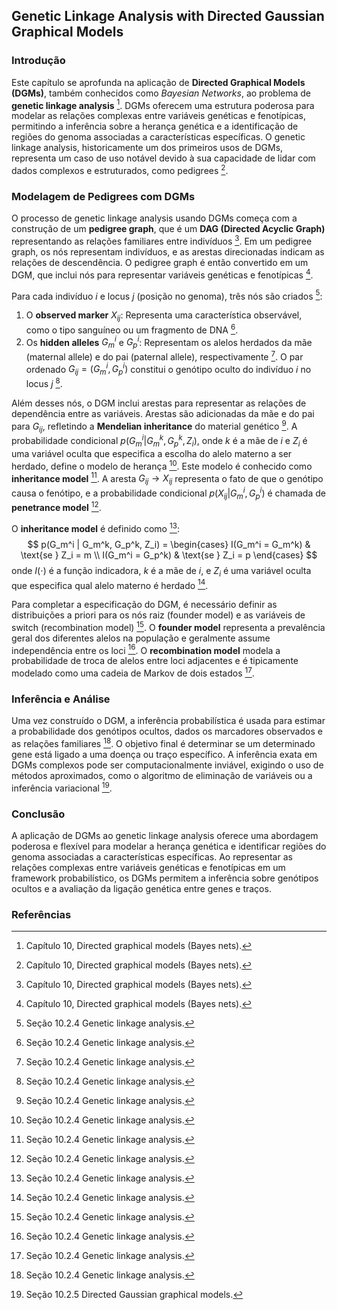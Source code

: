 ## Genetic Linkage Analysis with Directed Gaussian Graphical Models

### Introdução
Este capítulo se aprofunda na aplicação de **Directed Graphical Models (DGMs)**, também conhecidos como *Bayesian Networks*, ao problema de **genetic linkage analysis** [^4]. DGMs oferecem uma estrutura poderosa para modelar as relações complexas entre variáveis genéticas e fenotípicas, permitindo a inferência sobre a herança genética e a identificação de regiões do genoma associadas a características específicas. O genetic linkage analysis, historicamente um dos primeiros usos de DGMs, representa um caso de uso notável devido à sua capacidade de lidar com dados complexos e estruturados, como pedigrees [^4].

### Modelagem de Pedigrees com DGMs
O processo de genetic linkage analysis usando DGMs começa com a construção de um **pedigree graph**, que é um **DAG (Directed Acyclic Graph)** representando as relações familiares entre indivíduos [^4]. Em um pedigree graph, os nós representam indivíduos, e as arestas direcionadas indicam as relações de descendência. O pedigree graph é então convertido em um DGM, que inclui nós para representar variáveis genéticas e fenotípicas [^4].

Para cada indivíduo *i* e locus *j* (posição no genoma), três nós são criados [^11]:
1.  O **observed marker** $X_{ij}$: Representa uma característica observável, como o tipo sanguíneo ou um fragmento de DNA [^11].
2.  Os **hidden alleles** $G_m^i$ e $G_p^i$: Representam os alelos herdados da mãe (maternal allele) e do pai (paternal allele), respectivamente [^11]. O par ordenado $G_{ij} = (G_m^i, G_p^i)$ constitui o genótipo oculto do indivíduo *i* no locus *j* [^11].

Além desses nós, o DGM inclui arestas para representar as relações de dependência entre as variáveis. Arestas são adicionadas da mãe e do pai para $G_{ij}$, refletindo a **Mendelian inheritance** do material genético [^11]. A probabilidade condicional $p(G_m^i | G_m^k, G_p^k, Z_i)$, onde $k$ é a mãe de $i$ e $Z_i$ é uma variável oculta que especifica a escolha do alelo materno a ser herdado, define o modelo de herança [^11]. Este modelo é conhecido como **inheritance model** [^11]. A aresta $G_{ij} \rightarrow X_{ij}$ representa o fato de que o genótipo causa o fenótipo, e a probabilidade condicional $p(X_{ij} | G_m^i, G_p^i)$ é chamada de **penetrance model** [^11].

O **inheritance model** é definido como [^11]:
$$
p(G_m^i | G_m^k, G_p^k, Z_i) = \begin{cases}
    I(G_m^i = G_m^k) & \text{se } Z_i = m \\
    I(G_m^i = G_p^k) & \text{se } Z_i = p
\end{cases}
$$
onde $I(\cdot)$ é a função indicadora, $k$ é a mãe de $i$, e $Z_i$ é uma variável oculta que especifica qual alelo materno é herdado [^11].

Para completar a especificação do DGM, é necessário definir as distribuições a priori para os nós raiz (founder model) e as variáveis de switch (recombination model) [^11]. O **founder model** representa a prevalência geral dos diferentes alelos na população e geralmente assume independência entre os loci [^11]. O **recombination model** modela a probabilidade de troca de alelos entre loci adjacentes e é tipicamente modelado como uma cadeia de Markov de dois estados [^11].

### Inferência e Análise
Uma vez construído o DGM, a inferência probabilística é usada para estimar a probabilidade dos genótipos ocultos, dados os marcadores observados e as relações familiares [^11]. O objetivo final é determinar se um determinado gene está ligado a uma doença ou traço específico. A inferência exata em DGMs complexos pode ser computacionalmente inviável, exigindo o uso de métodos aproximados, como o algoritmo de eliminação de variáveis ou a inferência variacional [^12].

### Conclusão
A aplicação de DGMs ao genetic linkage analysis oferece uma abordagem poderosa e flexível para modelar a herança genética e identificar regiões do genoma associadas a características específicas. Ao representar as relações complexas entre variáveis genéticas e fenotípicas em um framework probabilístico, os DGMs permitem a inferência sobre genótipos ocultos e a avaliação da ligação genética entre genes e traços.

### Referências
[^4]: Capítulo 10, Directed graphical models (Bayes nets).
[^11]: Seção 10.2.4 Genetic linkage analysis.
[^12]: Seção 10.2.5 Directed Gaussian graphical models.

<!-- END -->